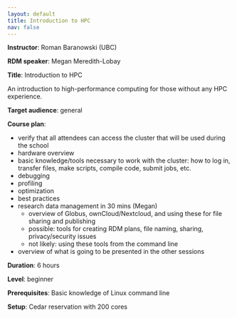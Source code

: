 ```yaml
---
layout: default
title: Introduction to HPC
nav: false
---
```


**Instructor**: Roman Baranowski (UBC)

**RDM speaker**: Megan Meredith-Lobay

**Title**: Introduction to HPC

An introduction to high-performance computing for those without any HPC experience.

**Target audience**: general

**Course plan**:
- verify that all attendees can access the cluster that will be used during the school
- hardware overview
- basic knowledge/tools necessary to work with the cluster: how to log in, transfer files, make scripts,
  compile code, submit jobs, etc.
- debugging
- profiling
- optimization
- best practices
- research data management in 30 mins (Megan)
  - overview of Globus, ownCloud/Nextcloud, and using these for file sharing and publishing
  - possible: tools for creating RDM plans, file naming, sharing, privacy/security issues
  - not likely: using these tools from the command line
- overview of what is going to be presented in the other sessions

**Duration**: 6 hours

**Level**: beginner

**Prerequisites**: Basic knowledge of Linux command line

**Setup**: Cedar reservation with 200 cores

<!-- Alex for Megan's part: That’s great! Anything I can do to help with developing the materials for this -->
<!-- course, please let me know. Especially using Globus and cloud sharing to transfer data to/from CC -->
<!-- systems. -->

<!-- It would be nice to see how to share and how to publish files with both Globus and the cloud service. In -->
<!-- Globus they always mention publishing, and it’s a separate service, but I’ve been told we added it -->
<!-- recently to CC’s Globus. John might know the details, and we can always discuss it in the next Team HSS -->
<!-- meeting, and also talk about the status of ownCloud “nationalization”. Certainly we don’t want to teach -->
<!-- services that we don’t offer, but I am pretty sure offering Globus publishing is in the pipeline. Jason -->
<!-- Hlady from USask might know the details, and I also ask around. -->

<!-- Anything you could adapt from the DHSI course — but only if it applies to all researchers — could also be -->
<!-- useful in the WestGrid summer school course. Maybe, best practices for security, or creating RDM plans -->
<!-- without HSS details. -->

<!-- Using Globus and cloud file services from the command line could also be useful, and I can research into -->
<!-- these, but again this is optional. -->
